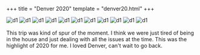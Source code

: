 
+++
title = "Denver 2020"
template = "denver20.html"
+++

![d1](/images/photography/denver/denver2.jpg)
![d1](/images/photography/denver/denver3.jpg)
![d1](/images/photography/denver/denver4.jpg)
![d1](/images/photography/denver/denver5.jpg)
![d1](/images/photography/denver/denver6.jpg)
![d1](/images/photography/denver/denver7.jpg)
![d1](/images/photography/denver/denver8.jpg)
![d1](/images/photography/denver/denver9.jpg)
![d1](/images/photography/denver/denver10.jpg)
![d1](/images/photography/denver/denver11.jpg)
![d1](/images/photography/denver/denver12.jpg)  
<br>
This trip was kind of spur of the moment.  I think we were just tired of being in
the house and just dealing with all the issues at the time.  This was the highlight
of 2020 for me. I loved Denver, can't wait to go back. 

